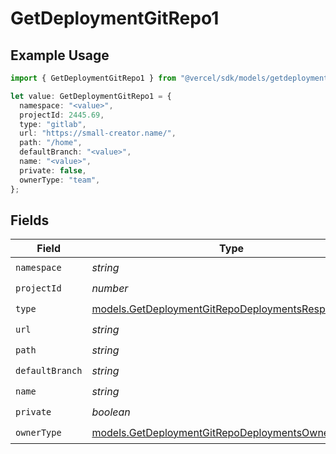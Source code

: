 # GetDeploymentGitRepo1

## Example Usage

```typescript
import { GetDeploymentGitRepo1 } from "@vercel/sdk/models/getdeploymentop.js";

let value: GetDeploymentGitRepo1 = {
  namespace: "<value>",
  projectId: 2445.69,
  type: "gitlab",
  url: "https://small-creator.name/",
  path: "/home",
  defaultBranch: "<value>",
  name: "<value>",
  private: false,
  ownerType: "team",
};
```

## Fields

| Field                                                                                                          | Type                                                                                                           | Required                                                                                                       | Description                                                                                                    |
| -------------------------------------------------------------------------------------------------------------- | -------------------------------------------------------------------------------------------------------------- | -------------------------------------------------------------------------------------------------------------- | -------------------------------------------------------------------------------------------------------------- |
| `namespace`                                                                                                    | *string*                                                                                                       | :heavy_check_mark:                                                                                             | N/A                                                                                                            |
| `projectId`                                                                                                    | *number*                                                                                                       | :heavy_check_mark:                                                                                             | N/A                                                                                                            |
| `type`                                                                                                         | [models.GetDeploymentGitRepoDeploymentsResponseType](../models/getdeploymentgitrepodeploymentsresponsetype.md) | :heavy_check_mark:                                                                                             | N/A                                                                                                            |
| `url`                                                                                                          | *string*                                                                                                       | :heavy_check_mark:                                                                                             | N/A                                                                                                            |
| `path`                                                                                                         | *string*                                                                                                       | :heavy_check_mark:                                                                                             | N/A                                                                                                            |
| `defaultBranch`                                                                                                | *string*                                                                                                       | :heavy_check_mark:                                                                                             | N/A                                                                                                            |
| `name`                                                                                                         | *string*                                                                                                       | :heavy_check_mark:                                                                                             | N/A                                                                                                            |
| `private`                                                                                                      | *boolean*                                                                                                      | :heavy_check_mark:                                                                                             | N/A                                                                                                            |
| `ownerType`                                                                                                    | [models.GetDeploymentGitRepoDeploymentsOwnerType](../models/getdeploymentgitrepodeploymentsownertype.md)       | :heavy_check_mark:                                                                                             | N/A                                                                                                            |